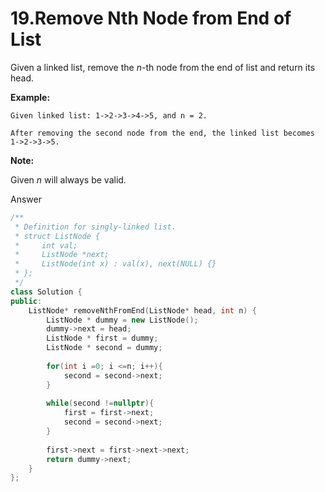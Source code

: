 # 19.Remove Nth Node from End of List

Given a linked list, remove the _n_-th node from the end of list and return its head.

**Example:**

```text
Given linked list: 1->2->3->4->5, and n = 2.

After removing the second node from the end, the linked list becomes 1->2->3->5.
```

**Note:**

Given _n_ will always be valid.



Answer

```cpp
/**
 * Definition for singly-linked list.
 * struct ListNode {
 *     int val;
 *     ListNode *next;
 *     ListNode(int x) : val(x), next(NULL) {}
 * };
 */
class Solution {
public:
    ListNode* removeNthFromEnd(ListNode* head, int n) {
        ListNode * dummy = new ListNode();
        dummy->next = head;
        ListNode * first = dummy;
        ListNode * second = dummy;
        
        for(int i =0; i <=n; i++){
            second = second->next;
        }
        
        while(second !=nullptr){
            first = first->next;
            second = second->next;
        }
        
        first->next = first->next->next;
        return dummy->next;
    }
};
```

